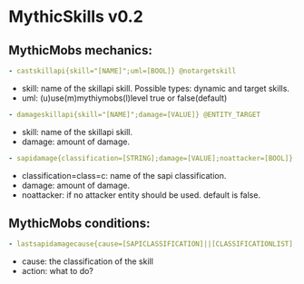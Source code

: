 # MythicSkills v0.2

## MythicMobs mechanics:

```yaml 
- castskillapi{skill="[NAME]";uml=[BOOL]} @notargetskill
```
+ skill: name of the skillapi skill. Possible types: dynamic and target skills.
+ uml: (u)use(m)mythiymobs(l)level true or false(default)

```yaml 
- damageskillapi{skill="[NAME]";damage=[VALUE]} @ENTITY_TARGET
```
+ skill: name of the skillapi skill.
+ damage: amount of damage.

```yaml 
- sapidamage{classification=[STRING];damage=[VALUE];noattacker=[BOOL]} @ENTITY_TARGET
```
+ classification=class=c: name of the sapi classification.
+ damage: amount of damage.
+ noattacker: if no attacker entity should be used. default is false.


## MythicMobs conditions:

```yaml 
- lastsapidamagecause{cause=[SAPICLASSIFICATION]||[CLASSIFICATIONLIST];action=[BOOL]||[CAST]||[CASTINSTEAD]}
```
+ cause: the classification of the skill
+ action: what to do?
